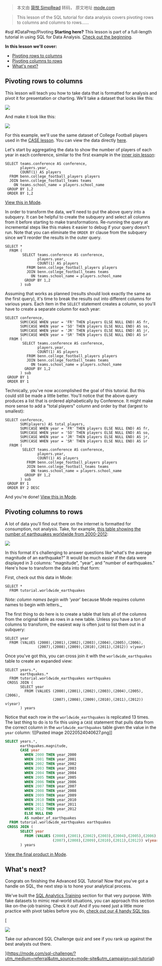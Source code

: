> 本文由 [简悦 SimpRead](http://ksria.com/simpread/) 转码， 原文地址 [mode.com](https://mode.com/sql-tutorial/sql-pivot-table/)

> This lesson of the SQL tutorial for data analysis covers pivoting rows to columns and columns to rows......

#sql #DataPrep/Pivoting
**Starting here?** This lesson is part of a full-length tutorial in using SQL for Data Analysis. [Check out the beginning](https://mode.com/sql-tutorial/introduction-to-sql).

**In this lesson we'll cover:**

*   [Pivoting rows to columns](https://mode.com/sql-tutorial/sql-pivot-table/#pivoting-rows-to-columns)
*   [Pivoting columns to rows](https://mode.com/sql-tutorial/sql-pivot-table/#pivoting-columns-to-rows)
*   [What's next?](https://mode.com/sql-tutorial/sql-pivot-table/#whats-next)

[](https://mode.com/sql-tutorial/sql-pivot-table/#pivoting-rows-to-columns)Pivoting rows to columns
---------------------------------------------------------------------------------------------------

This lesson will teach you how to take data that is formatted for analysis and pivot it for presentation or charting. We'll take a dataset that looks like this:

[![](https://mode.com/resources/images/common-problems/pivot-step-one.png)](https://mode.com/resources/images/common-problems/pivot-step-one.png "Data stored with one row per observation")

And make it look like this:

[![](https://mode.com/resources/images/common-problems/finished-pivot.png)](https://mode.com/resources/images/common-problems/finished-pivot.png "Data stored with categories broken into separate columns")

For this example, we'll use the same dataset of College Football players used in the [CASE lesson](https://mode.com/sql-tutorial/sql-case). You can view the data directly [here](https://app.mode.com/benn/tables/college_football_players).

Let's start by aggregating the data to show the number of players of each year in each conference, similar to the first example in the [inner join lesson](https://mode.com/sql-tutorial/sql-inner-join):

```
SELECT teams.conference AS conference,
       players.year,
       COUNT(1) AS players
  FROM benn.college_football_players players
  JOIN benn.college_football_teams teams
    ON teams.school_name = players.school_name
 GROUP BY 1,2
 ORDER BY 1,2
```

[View this in Mode](https://app.mode.com/tutorial/reports/18b97843ccda).

In order to transform the data, we'll need to put the above query into a subquery. It can be helpful to create the subquery and select all columns from it before starting to make transformations. Re-running the query at incremental steps like this makes it easier to debug if your query doesn't run. Note that you can eliminate the `ORDER BY` clause from the subquery since we'll reorder the results in the outer query.

```
SELECT *
  FROM (
        SELECT teams.conference AS conference,
               players.year,
               COUNT(1) AS players
          FROM benn.college_football_players players
          JOIN benn.college_football_teams teams
            ON teams.school_name = players.school_name
         GROUP BY 1,2
       ) sub
```

Assuming that works as planned (results should look exactly the same as the first query), it's time to break the results out into different columns for various years. Each item in the `SELECT` statement creates a column, so you'll have to create a separate column for each year:

```
SELECT conference,
       SUM(CASE WHEN year = 'FR' THEN players ELSE NULL END) AS fr,
       SUM(CASE WHEN year = 'SO' THEN players ELSE NULL END) AS so,
       SUM(CASE WHEN year = 'JR' THEN players ELSE NULL END) AS jr,
       SUM(CASE WHEN year = 'SR' THEN players ELSE NULL END) AS sr
  FROM (
        SELECT teams.conference AS conference,
               players.year,
               COUNT(1) AS players
          FROM benn.college_football_players players
          JOIN benn.college_football_teams teams
            ON teams.school_name = players.school_name
         GROUP BY 1,2
       ) sub
 GROUP BY 1
 ORDER BY 1
```

Technically, you've now accomplished the goal of this tutorial. But this could still be made a little better. You'll notice that the above query produces a list that is ordered alphabetically by Conference. It might make more sense to add a "total players" column and order by that (largest to smallest):

```
SELECT conference,
       SUM(players) AS total_players,
       SUM(CASE WHEN year = 'FR' THEN players ELSE NULL END) AS fr,
       SUM(CASE WHEN year = 'SO' THEN players ELSE NULL END) AS so,
       SUM(CASE WHEN year = 'JR' THEN players ELSE NULL END) AS jr,
       SUM(CASE WHEN year = 'SR' THEN players ELSE NULL END) AS sr
  FROM (
        SELECT teams.conference AS conference,
               players.year,
               COUNT(1) AS players
          FROM benn.college_football_players players
          JOIN benn.college_football_teams teams
            ON teams.school_name = players.school_name
         GROUP BY 1,2
       ) sub
 GROUP BY 1
 ORDER BY 2 DESC
```

And you're done! [View this in Mode](https://app.mode.com/tutorial/reports/47f2a54fb64a).

[](https://mode.com/sql-tutorial/sql-pivot-table/#pivoting-columns-to-rows)Pivoting columns to rows
---------------------------------------------------------------------------------------------------

A lot of data you'll find out there on the internet is formatted for consumption, not analysis. Take, for example, [this table showing the number of earthquakes worldwide from 2000-2012](http://earthquake.usgs.gov/earthquakes/eqarchives/year/eqstats.php):

[![](https://mode.com/resources/images/common-problems/earthquake-table.png)](https://mode.com/resources/images/common-problems/earthquake-table.png "Data that looks good in a presentation isn't always easy to work with")

In this format it's challenging to answer questions like"what's the average magnitude of an earthquake?" It would be much easier if the data were displayed in 3 columns: "magnitude", "year", and "number of earthquakes." Here's how to transform the data into that form:

First, check out this data in Mode:

```
SELECT *
  FROM tutorial.worldwide_earthquakes
```

_Note: column names begin with 'year_' because Mode requires column names to begin with letters._

The first thing to do here is to create a table that lists all of the columns from the original table as rows in a new table. Unless you have a ton of columns to transform, the easiest way is often just to list them out in a subquery:

```
SELECT year
  FROM (VALUES (2000),(2001),(2002),(2003),(2004),(2005),(2006),
               (2007),(2008),(2009),(2010),(2011),(2012)) v(year)
```

Once you've got this, you can cross join it with the `worldwide_earthquakes` table to create an expanded view:

```
SELECT years.*,
       earthquakes.*
  FROM tutorial.worldwide_earthquakes earthquakes
 CROSS JOIN (
       SELECT year
         FROM (VALUES (2000),(2001),(2002),(2003),(2004),(2005),(2006),
                      (2007),(2008),(2009),(2010),(2011),(2012)) v(year)
       ) years
```

Notice that each row in the `worldwide_earthquakes` is replicated 13 times. The last thing to do is to fix this using a `CASE` statement that pulls data from the correct column in the `worldwide_earthquakes` table given the value in the `year` column:
![[Pasted image 20220524040627.png]]

```sql
SELECT years.*,
       earthquakes.magnitude,
       CASE year
         WHEN 2000 THEN year_2000
         WHEN 2001 THEN year_2001
         WHEN 2002 THEN year_2002
         WHEN 2003 THEN year_2003
         WHEN 2004 THEN year_2004
         WHEN 2005 THEN year_2005
         WHEN 2006 THEN year_2006
         WHEN 2007 THEN year_2007
         WHEN 2008 THEN year_2008
         WHEN 2009 THEN year_2009
         WHEN 2010 THEN year_2010
         WHEN 2011 THEN year_2011
         WHEN 2012 THEN year_2012
         ELSE NULL END
         AS number_of_earthquakes
  FROM tutorial.worldwide_earthquakes earthquakes
 CROSS JOIN (
       SELECT year
         FROM (VALUES (2000),(2001),(2002),(2003),(2004),(2005),(2006),
                      (2007),(2008),(2009),(2010),(2011),(2012)) v(year)
       ) years
```

[View the final product in Mode](https://app.mode.com/tutorial/reports/841a4e0ba1c7).

[](https://mode.com/sql-tutorial/sql-pivot-table/#whats-next)What's next?
-------------------------------------------------------------------------

Congrats on finishing the Advanced SQL Tutorial! Now that you've got a handle on SQL, the next step is to hone your analytical process.

We've built the [SQL Analytics Training](https://mode.com/sql-tutorial/sql-business-analytics-training) section for that very purpose. With fake datasets to mimic real-world situations, you can approach this section like on-the-job training. Check it out! And if you need just a little more practice with pivot tables before you do, [check out our 4 handy SQL tips](https://mode.com/blog/sql-tips-for-pivot-tables/?utm_medium=referral&utm_source=mode-site&utm_campaign=sql-tutorial).

[

![](https://mode.com/resources/images/related-content-links/sql-challenge-cover.png)

Take our advanced SQL Challenge quiz and see if you rank up against the best analysts out there.

](https://mode.com/sql-challenge/?utm_medium=referral&utm_source=mode-site&utm_campaign=sql-tutorial)